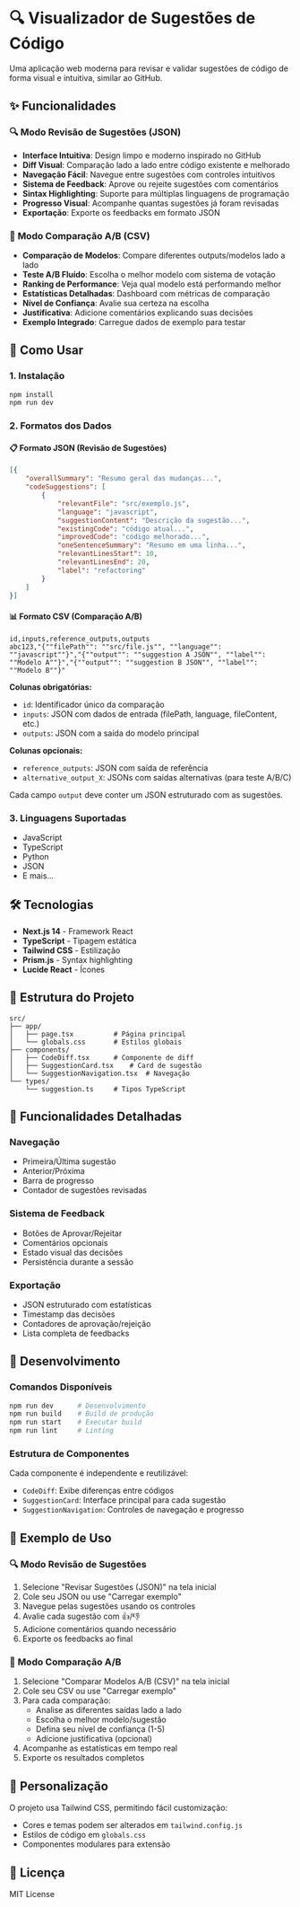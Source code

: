 # 🔍 Visualizador de Sugestões de Código

Uma aplicação web moderna para revisar e validar sugestões de código de forma visual e intuitiva, similar ao GitHub.

## ✨ Funcionalidades

### 🔍 **Modo Revisão de Sugestões (JSON)**
- **Interface Intuitiva**: Design limpo e moderno inspirado no GitHub
- **Diff Visual**: Comparação lado a lado entre código existente e melhorado
- **Navegação Fácil**: Navegue entre sugestões com controles intuitivos
- **Sistema de Feedback**: Aprove ou rejeite sugestões com comentários
- **Sintax Highlighting**: Suporte para múltiplas linguagens de programação
- **Progresso Visual**: Acompanhe quantas sugestões já foram revisadas
- **Exportação**: Exporte os feedbacks em formato JSON

### 🥊 **Modo Comparação A/B (CSV)**
- **Comparação de Modelos**: Compare diferentes outputs/modelos lado a lado
- **Teste A/B Fluído**: Escolha o melhor modelo com sistema de votação
- **Ranking de Performance**: Veja qual modelo está performando melhor
- **Estatísticas Detalhadas**: Dashboard com métricas de comparação
- **Nível de Confiança**: Avalie sua certeza na escolha
- **Justificativa**: Adicione comentários explicando suas decisões
- **Exemplo Integrado**: Carregue dados de exemplo para testar

## 🚀 Como Usar

### 1. Instalação

```bash
npm install
npm run dev
```

### 2. Formatos dos Dados

#### 📋 **Formato JSON (Revisão de Sugestões)**
```json
[{
    "overallSummary": "Resumo geral das mudanças...",
    "codeSuggestions": [
        {
            "relevantFile": "src/exemplo.js",
            "language": "javascript",
            "suggestionContent": "Descrição da sugestão...",
            "existingCode": "código atual...",
            "improvedCode": "código melhorado...",
            "oneSentenceSummary": "Resumo em uma linha...",
            "relevantLinesStart": 10,
            "relevantLinesEnd": 20,
            "label": "refactoring"
        }
    ]
}]
```

#### 📊 **Formato CSV (Comparação A/B)**
```csv
id,inputs,reference_outputs,outputs
abc123,"{""filePath"": ""src/file.js"", ""language"": ""javascript""}","{""output"": ""suggestion A JSON"", ""label"": ""Modelo A""}","{""output"": ""suggestion B JSON"", ""label"": ""Modelo B""}"
```

**Colunas obrigatórias:**
- `id`: Identificador único da comparação
- `inputs`: JSON com dados de entrada (filePath, language, fileContent, etc.)
- `outputs`: JSON com a saída do modelo principal

**Colunas opcionais:**
- `reference_outputs`: JSON com saída de referência
- `alternative_output_X`: JSONs com saídas alternativas (para teste A/B/C)

Cada campo `output` deve conter um JSON estruturado com as sugestões.

### 3. Linguagens Suportadas

- JavaScript
- TypeScript
- Python
- JSON
- E mais...

## 🛠️ Tecnologias

- **Next.js 14** - Framework React
- **TypeScript** - Tipagem estática
- **Tailwind CSS** - Estilização
- **Prism.js** - Syntax highlighting
- **Lucide React** - Ícones

## 📁 Estrutura do Projeto

```
src/
├── app/
│   ├── page.tsx          # Página principal
│   └── globals.css       # Estilos globais
├── components/
│   ├── CodeDiff.tsx      # Componente de diff
│   ├── SuggestionCard.tsx    # Card de sugestão
│   └── SuggestionNavigation.tsx  # Navegação
└── types/
    └── suggestion.ts     # Tipos TypeScript
```

## 🎯 Funcionalidades Detalhadas

### Navegação
- Primeira/Última sugestão
- Anterior/Próxima
- Barra de progresso
- Contador de sugestões revisadas

### Sistema de Feedback
- Botões de Aprovar/Rejeitar
- Comentários opcionais
- Estado visual das decisões
- Persistência durante a sessão

### Exportação
- JSON estruturado com estatísticas
- Timestamp das decisões
- Contadores de aprovação/rejeição
- Lista completa de feedbacks

## 🔧 Desenvolvimento

### Comandos Disponíveis

```bash
npm run dev      # Desenvolvimento
npm run build    # Build de produção
npm run start    # Executar build
npm run lint     # Linting
```

### Estrutura de Componentes

Cada componente é independente e reutilizável:

- `CodeDiff`: Exibe diferenças entre códigos
- `SuggestionCard`: Interface principal para cada sugestão
- `SuggestionNavigation`: Controles de navegação e progresso

## 📝 Exemplo de Uso

### 🔍 **Modo Revisão de Sugestões**
1. Selecione "Revisar Sugestões (JSON)" na tela inicial
2. Cole seu JSON ou use "Carregar exemplo"
3. Navegue pelas sugestões usando os controles
4. Avalie cada sugestão com 👍/👎
5. Adicione comentários quando necessário
6. Exporte os feedbacks ao final

### 🥊 **Modo Comparação A/B**
1. Selecione "Comparar Modelos A/B (CSV)" na tela inicial
2. Cole seu CSV ou use "Carregar exemplo"
3. Para cada comparação:
   - Analise as diferentes saídas lado a lado
   - Escolha o melhor modelo/sugestão
   - Defina seu nível de confiança (1-5)
   - Adicione justificativa (opcional)
4. Acompanhe as estatísticas em tempo real
5. Exporte os resultados completos

## 🎨 Personalização

O projeto usa Tailwind CSS, permitindo fácil customização:

- Cores e temas podem ser alterados em `tailwind.config.js`
- Estilos de código em `globals.css`
- Componentes modulares para extensão

## 📄 Licença

MIT License
